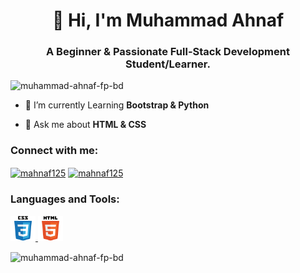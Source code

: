 <h1 align="center">👋 Hi, I'm Muhammad Ahnaf</h1>
<h3 align="center">A Beginner & Passionate Full-Stack Development Student/Learner.</h3>

<p align="left"> <img src="https://komarev.com/ghpvc/?username=muhammad-ahnaf-fp-bd&label=Profile%20views&color=0e75b6&style=flat" alt="muhammad-ahnaf-fp-bd" /> </p>

- 🌱 I’m currently Learning **Bootstrap & Python**

- 💬 Ask me about **HTML & CSS**

<h3 align="left">Connect with me:</h3>
<p align="left">
<a href="https://linkedin.com/in/mahnaf125" target="blank"><img align="center" src="https://raw.githubusercontent.com/rahuldkjain/github-profile-readme-generator/master/src/images/icons/Social/linked-in-alt.svg" alt="mahnaf125" height="30" width="40" /></a>
<a href="https://fb.com/mahnaf125" target="blank"><img align="center" src="https://raw.githubusercontent.com/rahuldkjain/github-profile-readme-generator/master/src/images/icons/Social/facebook.svg" alt="mahnaf125" height="30" width="40" /></a>
</p>

<h3 align="left">Languages and Tools:</h3>
<p align="left"> <a href="https://www.w3schools.com/css/" target="_blank" rel="noreferrer"> <img src="https://raw.githubusercontent.com/devicons/devicon/master/icons/css3/css3-original-wordmark.svg" alt="css3" width="40" height="40"/> </a> <a href="https://www.w3.org/html/" target="_blank" rel="noreferrer"> <img src="https://raw.githubusercontent.com/devicons/devicon/master/icons/html5/html5-original-wordmark.svg" alt="html5" width="40" height="40"/> </a> </p>

<p><img align="center" src="https://github-readme-stats.vercel.app/api/top-langs?username=muhammad-ahnaf-fp-bd&show_icons=true&locale=en&layout=compact" alt="muhammad-ahnaf-fp-bd" /></p>
